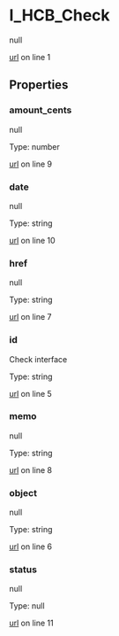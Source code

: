 # I_HCB_Check

null 

[url](https://github.com/devramsean0/hcb.js/blob/4f7f06a/src/api_schemas/check.ts#L1) on line 1  

## Properties
### amount_cents

null 

Type: number  

[url](https://github.com/devramsean0/hcb.js/blob/4f7f06a/src/api_schemas/check.ts#L9) on line 9  

### date

null 

Type: string  

[url](https://github.com/devramsean0/hcb.js/blob/4f7f06a/src/api_schemas/check.ts#L10) on line 10  

### href

null 

Type: string  

[url](https://github.com/devramsean0/hcb.js/blob/4f7f06a/src/api_schemas/check.ts#L7) on line 7  

### id

Check interface 

Type: string  

[url](https://github.com/devramsean0/hcb.js/blob/4f7f06a/src/api_schemas/check.ts#L5) on line 5  

### memo

null 

Type: string  

[url](https://github.com/devramsean0/hcb.js/blob/4f7f06a/src/api_schemas/check.ts#L8) on line 8  

### object

null 

Type: string  

[url](https://github.com/devramsean0/hcb.js/blob/4f7f06a/src/api_schemas/check.ts#L6) on line 6  

### status

null 

Type: null  

[url](https://github.com/devramsean0/hcb.js/blob/4f7f06a/src/api_schemas/check.ts#L11) on line 11  
